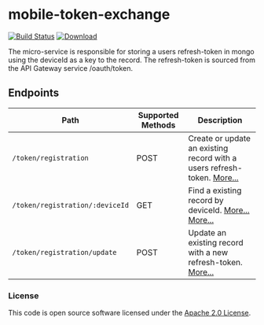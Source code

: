 
# mobile-token-exchange

[![Build Status](https://travis-ci.org/hmrc/mobile-token-exchange.svg?branch=master)](https://travis-ci.org/hmrc/mobile-token-exchange) [ ![Download](https://api.bintray.com/packages/hmrc/releases/mobile-token-exchange/images/download.svg) ](https://bintray.com/hmrc/releases/mobile-token-exchange/_latestVersion)

The micro-service is responsible for storing a users refresh-token in mongo using the deviceId as a key to the record. The refresh-token is sourced from the API Gateway service /oauth/token.


## Endpoints

| Path                               | Supported Methods | Description  |
| -----------------------------------| ------------------| ------------|
|```/token/registration ```          | POST              | Create or update an existing record with a users refresh-token. [More...](docs/registration.md) |
|```/token/registration/:deviceId``` | GET               | Find a existing record by deviceId. [More...](docs/registration.md) [More...](docs/find.md) |
|```/token/registration/update```    | POST              | Update an existing record with a new refresh-token. [More...](docs/update.md) ||


### License

This code is open source software licensed under the [Apache 2.0 License]("http://www.apache.org/licenses/LICENSE-2.0.html").
    
